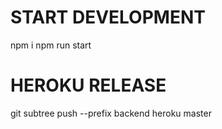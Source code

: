 # START DEVELOPMENT
npm i
npm run start


# HEROKU RELEASE
git subtree push --prefix backend heroku master